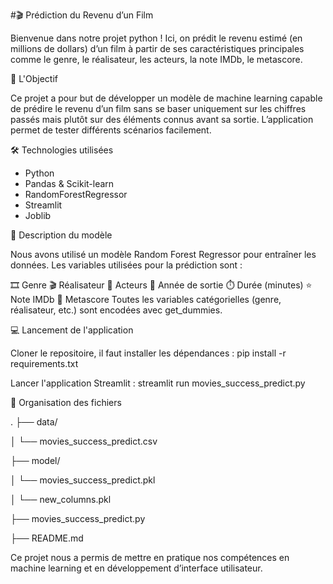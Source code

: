 #🎬 Prédiction du Revenu d’un Film

Bienvenue dans notre projet python ! 
Ici, on prédit le revenu estimé (en millions de dollars) d’un film à partir de ses caractéristiques principales comme le genre, le réalisateur, les acteurs, la note IMDb, le metascore.


📌 L'Objectif

Ce projet a pour but de développer un modèle de machine learning capable de prédire le revenu d’un film sans se baser uniquement sur les chiffres passés mais plutôt sur des éléments connus avant sa sortie. L’application permet de tester différents scénarios facilement.


🛠️ Technologies utilisées

- Python
- Pandas & Scikit-learn
- RandomForestRegressor
- Streamlit
- Joblib


🧠 Description du modèle

Nous avons utilisé un modèle Random Forest Regressor pour entraîner les données.
Les variables utilisées pour la prédiction sont :

🎞️ Genre
🎬 Réalisateur
👥 Acteurs
📅 Année de sortie
⏱️ Durée (minutes)
⭐ Note IMDb
🧠 Metascore
Toutes les variables catégorielles (genre, réalisateur, etc.) sont encodées avec get_dummies.


💻 Lancement de l'application

Cloner le repositoire, il faut installer les dépendances :
pip install -r requirements.txt

Lancer l'application Streamlit :
streamlit run movies_success_predict.py


📂 Organisation des fichiers

.
├── data/

│   └── movies_success_predict.csv

├── model/

│   └── movies_success_predict.pkl

│   └── new_columns.pkl

├── movies_success_predict.py

├── README.md


Ce projet nous a permis de mettre en pratique nos compétences en machine learning et en développement d’interface utilisateur.
